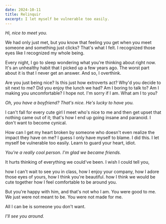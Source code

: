 ```yaml
---
date: 2024-10-11
title: Relinquir
excerpt: I let myself be vulnerable too easily.
---
```


*Hi, nice to meet you.*

We had only just met, but you know that feeling you get when you meet someone and something just clicks? That's what I felt. I recognized those eyes like I recognized my whole being.

Every night, I go to sleep wondering what you're thinking about right now. It's an unhealthy habit that I picked up a few years ago. The worst part about it is that I never get an answer. And so, I overthink.

<span class="inline-block w-full ml-[16ch]">Are you just being nice?</span>
<span class="inline-block w-full text-center ml-[16ch]">Is this just how extroverts act?</span>
<span class="inline-block w-full text-center mr-[4ch]">Why'd you decide to sit next to me?</span>
<span class="inline-block w-full ml-[18ch]">Did you enjoy the lunch we had?</span>
<span class="inline-block w-full ml-[24ch]">Am I boring to talk to?</span>
<span class="inline-block w-full text-center ml-[7ch]">Am I making you uncomfortable?</span>
<span class="inline-block w-full ml-[11ch]">I hope not.</span>
<span class="inline-block w-full text-center ml-[14ch]">I'm sorry if I am.</span>
<span class="inline-block w-full text-center">What am I to you?</span>

*Oh, you have a boyfriend? That's nice. He's lucky to have you.*

I can't fall for every cute girl I meet who's nice to me and then get upset that nothing came out of it; that's how I end up going insane and paranoid. I don't want to become cynical.

How can I get my heart broken by someone who doesn't even realize the impact they have on me? I guess I only have myself to blame. I did this. I let myself be vulnerable too easily. Learn to guard your heart, idiot.

*You're a really cool person. I'm glad we became friends.*

It hurts thinking of everything we could've been. I wish I could tell you,

<span class="inline-block w-full text-center">how I can't wait to see you in class,</span>
<span class="inline-block w-full ml-[20ch]">how I enjoy your company,</span>
<span class="inline-block w-full text-center ml-[6ch]">how I adore those eyes of yours,</span>
<span class="inline-block w-full ml-[15ch]">how I think you're beautiful.</span>
<span class="inline-block w-full text-center ml-[14ch]">how I think we would be cute together</span>
<span class="inline-block w-full text-center mr-[12ch]">how I feel comfortable to be around you.</span>

But you're happy with him, and that's not who I am. You were good to me. We just were not meant to be. You were not made for me.

All I can be is someone you don't want.

*I'll see you around.*
